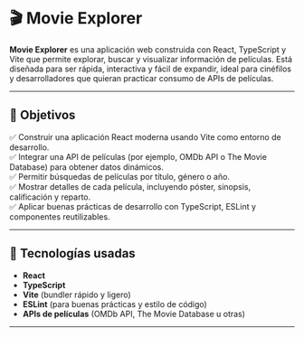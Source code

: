 # 🎬 Movie Explorer

**Movie Explorer** es una aplicación web construida con React, TypeScript y Vite que permite explorar, buscar y visualizar información de películas. Está diseñada para ser rápida, interactiva y fácil de expandir, ideal para cinéfilos y desarrolladores que quieran practicar consumo de APIs de películas.

---

## 🌟 Objetivos

✅ Construir una aplicación React moderna usando Vite como entorno de desarrollo.  
✅ Integrar una API de películas (por ejemplo, OMDb API o The Movie Database) para obtener datos dinámicos.  
✅ Permitir búsquedas de películas por título, género o año.  
✅ Mostrar detalles de cada película, incluyendo póster, sinopsis, calificación y reparto.  
✅ Aplicar buenas prácticas de desarrollo con TypeScript, ESLint y componentes reutilizables.

---

## 🔧 Tecnologías usadas

- **React**  
- **TypeScript**  
- **Vite** (bundler rápido y ligero)  
- **ESLint** (para buenas prácticas y estilo de código)  
- **APIs de películas** (OMDb API, The Movie Database u otras)

---

